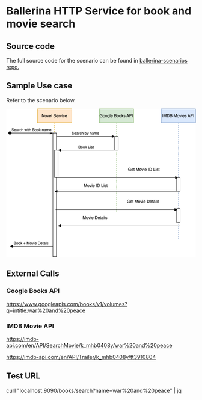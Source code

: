 # Ballerina HTTP Service for book and movie search

## Source code

The full source code for the scenario can be found in [ballerina-scenarios repo.](https://github.com/anupama-pathirage/ballerina-scenarios/tree/main/ballerina-http-service-for-books-search)

## Sample Use case

Refer to the scenario below. 

![HTTP Service in Balleirna](../img/http_service.png)

## External Calls

### Google Books API
https://www.googleapis.com/books/v1/volumes?q=intitle:war%20and%20peace

### IMDB Movie API

https://imdb-api.com/en/API/SearchMovie/k_mhb0408y/war%20and%20peace

https://imdb-api.com/en/API/Trailer/k_mhb0408y/tt3910804

## Test URL

curl "localhost:9090/books/search?name=war%20and%20peace" | jq
